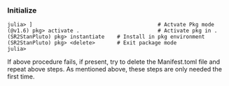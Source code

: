 
### Initialize

```
julia> ]                                        # Actvate Pkg mode
(@v1.6) pkg> activate .                         # Activate pkg in .
(SR2StanPluto) pkg> instantiate    # Install in pkg environment
(SR2StanPluto) pkg> <delete>       # Exit package mode
julia>
```

If above procedure fails, if present, try to delete the Manifest.toml file and repeat above steps. As mentioned above, these steps are only needed the first time.
